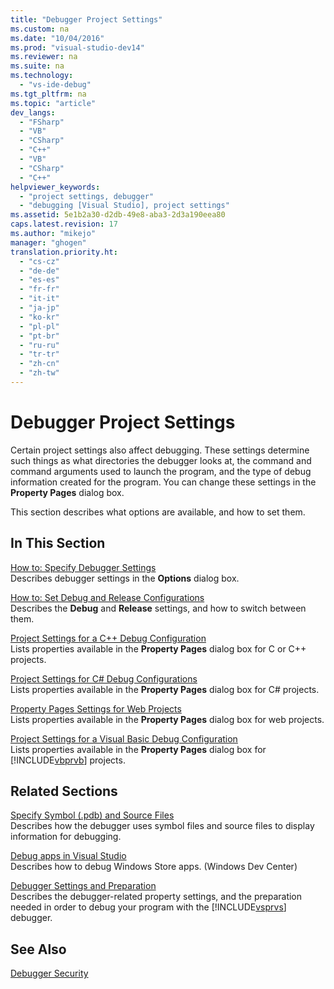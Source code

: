 ```yaml
---
title: "Debugger Project Settings"
ms.custom: na
ms.date: "10/04/2016"
ms.prod: "visual-studio-dev14"
ms.reviewer: na
ms.suite: na
ms.technology: 
  - "vs-ide-debug"
ms.tgt_pltfrm: na
ms.topic: "article"
dev_langs: 
  - "FSharp"
  - "VB"
  - "CSharp"
  - "C++"
  - "VB"
  - "CSharp"
  - "C++"
helpviewer_keywords: 
  - "project settings, debugger"
  - "debugging [Visual Studio], project settings"
ms.assetid: 5e1b2a30-d2db-49e8-aba3-2d3a190eea80
caps.latest.revision: 17
ms.author: "mikejo"
manager: "ghogen"
translation.priority.ht: 
  - "cs-cz"
  - "de-de"
  - "es-es"
  - "fr-fr"
  - "it-it"
  - "ja-jp"
  - "ko-kr"
  - "pl-pl"
  - "pt-br"
  - "ru-ru"
  - "tr-tr"
  - "zh-cn"
  - "zh-tw"
---
```

# Debugger Project Settings
Certain project settings also affect debugging. These settings determine such things as what directories the debugger looks at, the command and command arguments used to launch the program, and the type of debug information created for the program. You can change these settings in the **Property Pages** dialog box.  
  
 This section describes what options are available, and how to set them.  
  
## In This Section  
 [How to: Specify Debugger Settings](../VS_debugger/how-to--specify-debugger-settings.md)  
 Describes debugger settings in the **Options** dialog box.  
  
 [How to: Set Debug and Release Configurations](../VS_debugger/how-to--set-debug-and-release-configurations.md)  
 Describes the **Debug** and **Release** settings, and how to switch between them.  
  
 [Project Settings for a C++ Debug Configuration](../VS_debugger/project-settings-for-a-c---debug-configuration.md)  
 Lists properties available in the **Property Pages** dialog box for C or C++ projects.  
  
 [Project Settings for  C# Debug Configurations](../VS_debugger/project-settings-for--csharp-debug-configurations.md)  
 Lists properties available in the **Property Pages** dialog box for C# projects.  
  
 [Property Pages Settings for Web Projects](../VS_debugger/property-pages-settings-for-web-projects.md)  
 Lists properties available in the **Property Pages** dialog box for web projects.  
  
 [Project Settings for a Visual Basic Debug Configuration](../VS_debugger/project-settings-for-a-visual-basic-debug-configuration.md)  
 Lists properties available in the **Property Pages** dialog box for [!INCLUDE[vbprvb](../VS_debugger/includes/vbprvb_md.md)] projects.  
  
## Related Sections  
 [Specify Symbol (.pdb) and Source Files](../VS_debugger/specify-symbol--.pdb--and-source-files-in-the-visual-studio-debugger.md)  
 Describes how the debugger uses symbol files and source files to display information for debugging.  
  
 [Debug apps in Visual Studio](../VS_debugger/debug-store-apps-in-visual-studio.md)  
 Describes how to debug Windows Store apps. (Windows Dev Center)  
  
 [Debugger Settings and Preparation](../VS_debugger/debugger-settings-and-preparation.md)  
 Describes the debugger-related property settings, and the preparation needed in order to debug your program with the [!INCLUDE[vsprvs](../dv_TeamTestALM/includes/vsprvs_md.md)] debugger.  
  
## See Also  
 [Debugger Security](../VS_debugger/debugger-security.md)